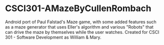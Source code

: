 # CSCI301-AMazeByCullenRombach
Android port of Paul Falstad's Maze game, with some added features such as a maze generator that uses Eller's algorithm and various "Robots" that can drive the maze by themselves while the user watches. Created for CSCI 301 - Software Development as William & Mary.
